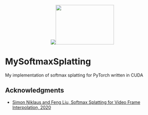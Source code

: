 <p align="center"><img src="https://user-images.githubusercontent.com/44374235/80810348-eaa84000-8bc3-11ea-8ddf-3bec35cd3a33.png"><img src="https://user-images.githubusercontent.com/44374235/80810372-f85dc580-8bc3-11ea-9de2-9fc47e67c249.jpg" style="float: centre;" width=190 height=130></p>

# MySoftmaxSplatting

My implementation of softmax splatting for PyTorch written in CUDA



## Acknowledgments

* [Simon Niklaus and Feng Liu, Softmax Splatting for Video Frame Interpolation, 2020](https://arxiv.org/abs/2003.05534)

